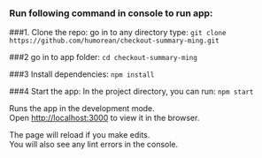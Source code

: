 ### Run following command in console to run app:
###1. Clone the repo: go in to any directory type:
`git clone https://github.com/humorean/checkout-summary-ming.git`

###2 go in to app folder: 
`cd checkout-summary-ming`

###3 Install dependencies:
`npm install`




###4 Start the app:
In the project directory, you can run:
`npm start`

Runs the app in the development mode.<br>
Open [http://localhost:3000](http://localhost:3000) to view it in the browser.

The page will reload if you make edits.<br>
You will also see any lint errors in the console.